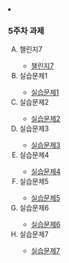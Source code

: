 <li><h3>5주차 과제</h3>
        <ol type ="A">
            <li>챌린지7</li>
                <ul>
                    <li><a href="https://parkjihong23.github.io/5주차과제/tlftmqanswp7.html">챌린지7</a></li>
                </ul>
            <li>실습문제1</li>
            <ul>    
                <li><a href="https://parkjihong23.github.io/5주차과제/실습문제1.html">실습문제1</a></li>
            </ul>
            <li>실습문제2</li>
            <ul>    
                <li><a href="https://parkjihong23.github.io/5주차과제/실습문제2.html">실습문제2</a></li>
            </ul>
            <li>실습문제3</li>
            <ul>    
                <li><a href="https://parkjihong23.github.io/5주차과제/실습문제3.html">실습문제3</a></li>
            </ul>
            <li>실습문제4</li>
            <ul>    
                <li><a href="https://parkjihong23.github.io/5주차과제/실습문제4.html">실습문제4</a></li>
            </ul>
            <li>실습문제5</li>
            <ul>    
                <li><a href="https://parkjihong23.github.io/5주차과제/실습문제5.html">실습문제5</a></li>
            </ul>
            <li>실습문제6</li>
            <ul>    
                <li><a href="https://parkjihong23.github.io/5주차과제/실습문제6.html">실습문제6</a></li>
            </ul>
            <li>실습문제7</li>
            <ul>    
                <li><a href="https://parkjihong23.github.io/5주차과제/실습문제7.html">실습문제7</a></li>
            </ul>
        </ol>
    </li>
